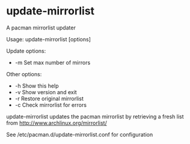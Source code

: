 update-mirrorlist
================

A pacman mirrorlist updater

Usage: update-mirrorlist [options]
	
Update options: 
* -m <num>   Set max number of mirrors

Other options:
* -h  Show this help
* -v  Show version and exit
* -r  Restore original mirrorlist
* -c  Check mirrorlist for errors

update-mirrorlist updates the pacman mirrorlist by retrieving 
a fresh list from http://www.archlinux.org/mirrorlist/
		       
See /etc/pacman.d/update-mirrorlist.conf for configuration

